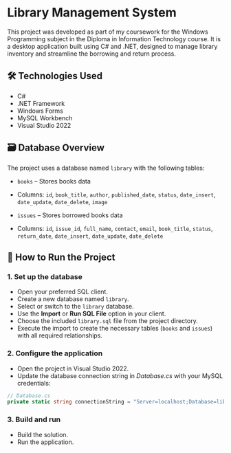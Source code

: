 # Library Management System

This project was developed as part of my coursework for the Windows Programming subject in the Diploma in Information Technology course. It is a desktop application built using C# and .NET, designed to manage library inventory and streamline the borrowing and return process.

## 🛠️ Technologies Used
- C#
- .NET Framework
- Windows Forms
- MySQL Workbench
- Visual Studio 2022

## 🗃️ Database Overview
The project uses a database named `library` with the following tables:

- `books` – Stores books data
- Columns: `id`, `book_title`, `author`, `published_date`, `status`, `date_insert`, `date_update`, `date_delete`, `image`

- `issues` – Stores borrowed books data
- Columns: `id`, `issue_id`, `full_name`, `contact`, `email`, `book_title`, `status`, `return_date`, `date_insert`, `date_update`, `date_delete`

## 🚀 How to Run the Project
### 1. Set up the database
- Open your preferred SQL client.
- Create a new database named `library`.
- Select or switch to the `library` database.  
- Use the **Import** or **Run SQL File** option in your client.  
- Choose the included `library.sql` file from the project directory. 
- Execute the import to create the necessary tables (`books` and `issues`) with all required relationships.

### 2. Configure the application
- Open the project in Visual Studio 2022.
- Update the database connection string in *Database.cs* with your MySQL credentials:

```csharp
// Database.cs
private static string connectionString = "Server=localhost;Database=library;User ID=your_db_username;Password=your_db_password;";
```

### 3. Build and run
- Build the solution.
- Run the application.
